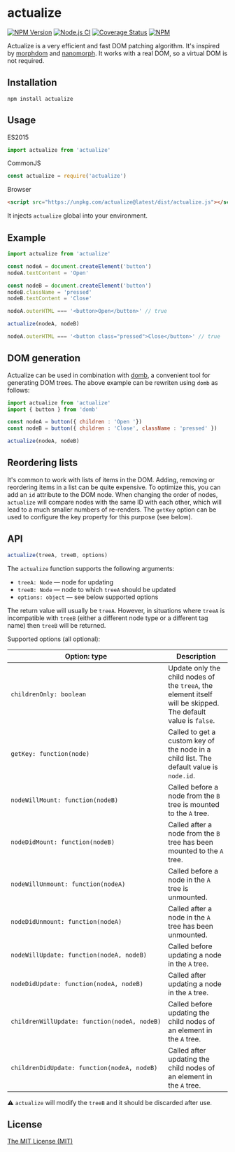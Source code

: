 # actualize

[![NPM Version](https://img.shields.io/npm/v/actualize.svg)](https://www.npmjs.com/package/actualize)
[![Node.js CI](https://github.com/aristov/actualize/actions/workflows/node.js.yml/badge.svg)](https://github.com/aristov/actualize/actions/workflows/node.js.yml)
[![Coverage Status](https://coveralls.io/repos/github/aristov/actualize/badge.svg?branch=main)](https://coveralls.io/github/aristov/actualize?branch=main)
[![NPM](https://img.shields.io/npm/l/actualize)](https://raw.githubusercontent.com/aristov/actualize/main/LICENSE)

Actualize is a very efficient and fast DOM patching algorithm. It's inspired by [morphdom](https://www.npmjs.com/package/morphdom) and [nanomorph](https://www.npmjs.com/package/nanomorph).
It works with a real DOM, so a virtual DOM is not required.

## Installation

```shell
npm install actualize
```

## Usage

ES2015

```js
import actualize from 'actualize'
```

CommonJS

```js
const actualize = require('actualize')
```

Browser

```html
<script src="https://unpkg.com/actualize@latest/dist/actualize.js"></script>
```

It injects `actualize` global into your environment.

## Example

```js
import actualize from 'actualize'

const nodeA = document.createElement('button')
nodeA.textContent = 'Open'

const nodeB = document.createElement('button')
nodeB.className = 'pressed'
nodeB.textContent = 'Close'

nodeA.outerHTML === '<button>Open</button>' // true

actualize(nodeA, nodeB)

nodeA.outerHTML === '<button class="pressed">Close</button>' // true
```

## DOM generation

Actualize can be used in combination with [domb](https://npmjs.com/package/domb), 
a convenient tool for generating DOM trees.
The above example can be rewriten using `domb` as follows:

```js
import actualize from 'actualize'
import { button } from 'domb'

const nodeA = button({ children : 'Open '})
const nodeB = button({ children : 'Close', className : 'pressed' })

actualize(nodeA, nodeB)
```

## Reordering lists

It's common to work with lists of items in the DOM. 
Adding, removing or reordering items in a list can be quite expensive. 
To optimize this, you can add an `id` attribute to the DOM node. 
When changing the order of nodes, `actualize` will compare nodes with 
the same ID with each other, which will lead to a much smaller numbers of re-renders.
The `getKey` option can be used to configure the key property for this purpose (see below).

## API

```js
actualize(treeA, treeB, options)
```

The `actualize` function supports the following arguments:

- `treeA: Node` — node for updating
- `treeB: Node` — node to which `treeA` should be updated
- `options: object` — see below supported options 

The return value will usually be `treeA`. 
However, in situations where `treeA` is incompatible with `treeB` 
(either a different node type or a different tag name) then `treeB` will be returned.

Supported options (all optional):

| Option: type                                 | Description                                                                                                   |
|----------------------------------------------|---------------------------------------------------------------------------------------------------------------|
| `childrenOnly: boolean`                      | Update only the child nodes of the `treeA`, the element itself will be skipped. The default value is `false`. |
| `getKey: function(node)`                     | Called to get a custom key of the node in a child list.  The default value is `node.id`.                      |
| `nodeWillMount: function(nodeB)`             | Called before a node from the `B` tree is mounted to the `A` tree.                                            |
| `nodeDidMount: function(nodeB)`              | Called after a node from the `B` tree has been mounted to the `A` tree.                                       |
| `nodeWillUnmount: function(nodeA)`           | Called before a node in the `A` tree is unmounted.                                                            |
| `nodeDidUnmount: function(nodeA)`            | Called after a node in the `A` tree has been unmounted.                                                       |
| `nodeWillUpdate: function(nodeA, nodeB)`     | Called before updating a node in the `A` tree.                                                                |
| `nodeDidUpdate: function(nodeA, nodeB)`      | Called after updating a node in the `A` tree.                                                                 |
| `childrenWillUpdate: function(nodeA, nodeB)` | Called before updating the child nodes of an element in the `A` tree.                                         |
| `childrenDidUpdate: function(nodeA, nodeB)`  | Called after updating the child nodes of an element in the `A` tree.                                          |

⚠️ `actualize` will modify the `treeB` and it should be discarded after use.

## License

[The MIT License (MIT)](https://raw.githubusercontent.com/aristov/actualize/master/LICENSE)
